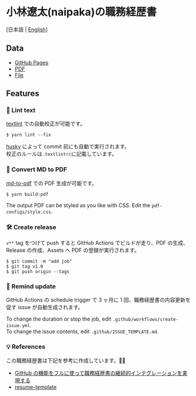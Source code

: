 # 小林遼太(naipaka)の職務経歴書

[日本語 | [English](https://github.com/naipaka/Resume/blob/main/README.en.md)]

## Data

- [GitHub Pages](https://naipaka.github.io/Resume)
- [PDF](https://github.com/naipaka/Resume/releases)
- [File](https://github.com/naipaka/Resume/blob/main/docs/README.md)

## Features

### 💅 Lint text

[textlint](https://github.com/textlint/textlint) での自動校正が可能です。

```
$ yarn lint --fix
```

[husky](https://github.com/typicode/husky) によって commit 前にも自動で実行されます。  
校正のルールは`.textlintrc`に記載しています。

### 📝 Convert MD to PDF

[md-to-pdf](https://www.npmjs.com/package/md-to-pdf) での PDF 生成が可能です。

```
$ yarn build:pdf
```

The output PDF can be styled as you like with CSS. Edit the `pdf-configs/style.css`.

### 🛠 Create release

`v**` tag をつけて push すると GitHub Actions でビルドが走り、PDF の生成、Release の作成、Assets へ PDF の登録が実行されます。

```
$ git commit -m "add job"
$ git tag v1.0
$ git push origin --tags
```

### 📆 Remind update

GitHub Actions の schedule trigger で 3 ヶ月に 1 回、職務経歴書の内容更新を促す issue が自動生成されます。

To change the duration or stop the job, edit `.github/workflows/create-issue.yml`.  
To change the issue contents, edit `.github/ISSUE_TEMPLATE.md`.

### 💡 References

この職務経歴書は下記を参考に作成しています。🙇‍♂️

- [GitHub の機能をフルに使って職務経歴書の継続的インテグレーションを実現する](https://zenn.dev/ryo_kawamata/articles/resume-on-github)
- [resume-template](https://github.com/kawamataryo/resume-template)
